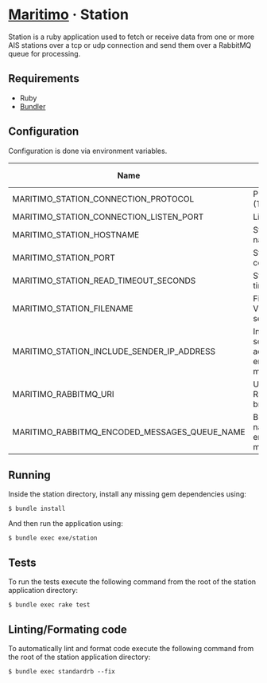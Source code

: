 # [Maritimo](https://maritimo.digital/) &middot; Station

Station is a ruby application used to fetch or receive data from one or more AIS stations over a tcp or udp connection and send them over a RabbitMQ queue for processing.

## Requirements

- Ruby
- [Bundler](https://bundler.io/)

## Configuration

Configuration is done via environment variables.

| Name                                          | Description                                             | Applicable to |
| --------------------------------------------- | ------------------------------------------------------- | :-----------: |
| MARITIMO_STATION_CONNECTION_PROTOCOL          | Protocol to use (TCP/UDP/FILE)                          |               |
| MARITIMO_STATION_CONNECTION_LISTEN_PORT       | Listen port                                             |      UDP      |
| MARITIMO_STATION_HOSTNAME                     | Station host name                                       |      TCP      |
| MARITIMO_STATION_PORT                         | Station connection port                                 |      TCP      |
| MARITIMO_STATION_READ_TIMEOUT_SECONDS         | Station read timeout                                    |      TCP      |
| MARITIMO_STATION_FILENAME                     | Filename with VDM/VDO sentences                         |     FILE      |
| MARITIMO_STATION_INCLUDE_SENDER_IP_ADDRESS    | Includes the source's ip address on the encoded message |               |
| MARITIMO_RABBITMQ_URI                         | URI for the RabbitMQ broker instance                    |               |
| MARITIMO_RABBITMQ_ENCODED_MESSAGES_QUEUE_NAME | Broker queue name for encoded messages                  |               |

## Running

Inside the station directory, install any missing gem dependencies using:

    $ bundle install

And then run the application using:

    $ bundle exec exe/station

## Tests

To run the tests execute the following command from the root of the station application directory:

    $ bundle exec rake test

## Linting/Formating code

To automatically lint and format code execute the following command from the root of the station application directory:

    $ bundle exec standardrb --fix
